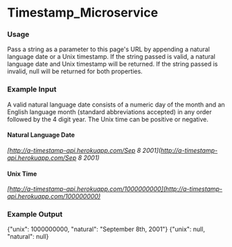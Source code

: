 # Timestamp_Microservice

### Usage

Pass a string as a parameter to this page's URL by appending a natural language date or a Unix timestamp. If the string passed is valid, a natural language date and Unix timestamp will be returned. If the string passed is invalid, null will be returned for both properties.

### Example Input

A valid natural language date consists of a numeric day of the month and an English language month (standard abbreviations accepted) in any order followed by the 4 digit year. The Unix time can be positive or negative.

#### Natural Language Date

*[http://a-timestamp-api.herokuapp.com/Sep 8 2001](http://a-timestamp-api.herokuapp.com/Sep 8 2001)*

#### Unix Time

*[http://a-timestamp-api.herokuapp.com/1000000000](http://a-timestamp-api.herokuapp.com/100000000)*

### Example Output

{"unix": 1000000000, "natural": "September 8th, 2001"}
{"unix": null, "natural": null}
